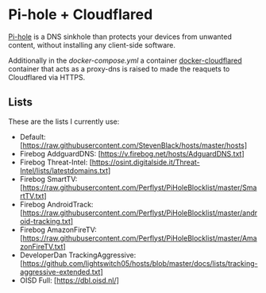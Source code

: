 # Pi-hole + Cloudflared

[Pi-hole](https://github.com/pi-hole/pi-hole) is a DNS sinkhole than protects your devices from unwanted content, without installing any client-side software.

Additionally in the *docker-compose.yml* a container [docker-cloudflared](https://github.com/crazy-max/docker-cloudflared) container that acts as a proxy-dns is raised to made the reaquets to Cloudflared via HTTPS.

## Lists

These are the lists I currently use:

* Default: [https://raw.githubusercontent.com/StevenBlack/hosts/master/hosts]
* Firebog AddguardDNS: [https://v.firebog.net/hosts/AdguardDNS.txt]
* Firebog Threat-Intel: [https://osint.digitalside.it/Threat-Intel/lists/latestdomains.txt]
* Firebog SmartTV: [https://raw.githubusercontent.com/Perflyst/PiHoleBlocklist/master/SmartTV.txt]
* Firebog AndroidTrack: [https://raw.githubusercontent.com/Perflyst/PiHoleBlocklist/master/android-tracking.txt]
* Firebog AmazonFireTV: [https://raw.githubusercontent.com/Perflyst/PiHoleBlocklist/master/AmazonFireTV.txt]
* DeveloperDan TrackingAggressive: [https://github.com/lightswitch05/hosts/blob/master/docs/lists/tracking-aggressive-extended.txt]
* OISD Full: [https://dbl.oisd.nl/]
